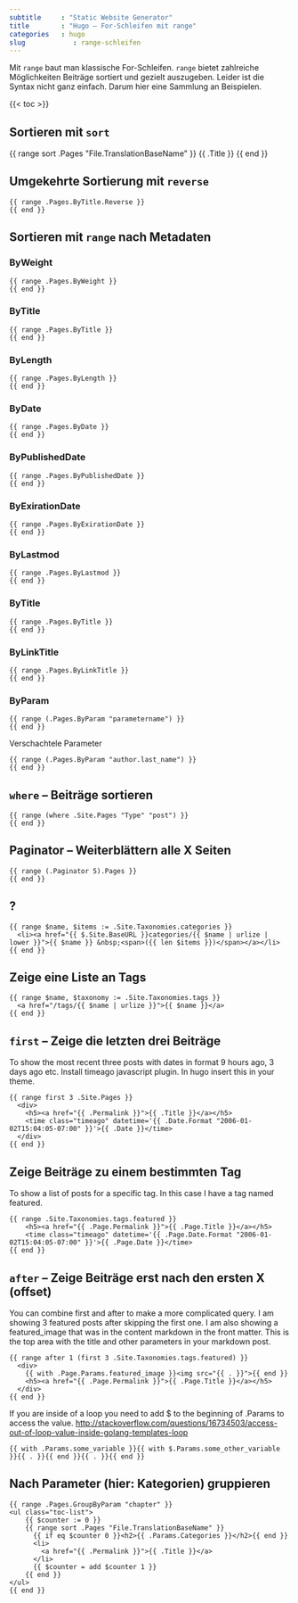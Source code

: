 ```yaml
---
subtitle     : "Static Website Generator"
title        : "Hugo – For-Schleifen mit range"
categories   : hugo
slug            : range-schleifen
---
```

Mit `range` baut man klassische For-Schleifen. `range` bietet zahlreiche Möglichkeiten Beiträge sortiert und gezielt auszugeben. Leider ist die Syntax nicht ganz einfach. Darum hier eine Sammlung an Beispielen.
<!-- readmore -->

{{< toc >}}

## Sortieren mit `sort`

  {{ range sort .Pages "File.TranslationBaseName" }}
    {{ .Title }}
  {{ end }}

## Umgekehrte Sortierung mit `reverse`

    {{ range .Pages.ByTitle.Reverse }}
    {{ end }}

## Sortieren mit `range` nach Metadaten

### ByWeight

    {{ range .Pages.ByWeight }}
    {{ end }}

### ByTitle

    {{ range .Pages.ByTitle }}
    {{ end }}

### ByLength

    {{ range .Pages.ByLength }}
    {{ end }}

### ByDate

    {{ range .Pages.ByDate }}
    {{ end }}

### ByPublishedDate

    {{ range .Pages.ByPublishedDate }}
    {{ end }}

### ByExirationDate

    {{ range .Pages.ByExirationDate }}
    {{ end }}

### ByLastmod

    {{ range .Pages.ByLastmod }}
    {{ end }}

### ByTitle

    {{ range .Pages.ByTitle }}
    {{ end }}

### ByLinkTitle

    {{ range .Pages.ByLinkTitle }}
    {{ end }}

### ByParam

    {{ range (.Pages.ByParam "parametername") }}
    {{ end }}

Verschachtele Parameter

    {{ range (.Pages.ByParam "author.last_name") }}
    {{ end }}

## `where` – Beiträge sortieren
    {{ range (where .Site.Pages "Type" "post") }}
    {{ end }}

## Paginator – Weiterblättern alle X Seiten

    {{ range (.Paginator 5).Pages }}
    {{ end }}

## ?
    {{ range $name, $items := .Site.Taxonomies.categories }}
      <li><a href="{{ $.Site.BaseURL }}categories/{{ $name | urlize | lower }}">{{ $name }} &nbsp;<span>({{ len $items }})</span></a></li>
    {{ end }}

## Zeige eine Liste an Tags

    {{ range $name, $taxonomy := .Site.Taxonomies.tags }}
      <a href="/tags/{{ $name | urlize }}">{{ $name }}</a>
    {{ end }}

## `first` – Zeige die letzten drei Beiträge

To show the most recent three posts with dates in format 9 hours ago, 3 days ago etc. Install timeago javascript plugin. In hugo insert this in your theme.

    {{ range first 3 .Site.Pages }}
      <div>
        <h5><a href="{{ .Permalink }}">{{ .Title }}</a></h5>
        <time class="timeago" datetime='{{ .Date.Format "2006-01-02T15:04:05-07:00" }}'>{{ .Date }}</time>
      </div>
    {{ end }}

## Zeige Beiträge zu einem bestimmten Tag

To show a list of posts for a specific tag. In this case I have a tag named featured.

    {{ range .Site.Taxonomies.tags.featured }}
        <h5><a href="{{ .Page.Permalink }}">{{ .Page.Title }}</a></h5>
        <time class="timeago" datetime='{{ .Page.Date.Format "2006-01-02T15:04:05-07:00" }}'>{{ .Page.Date }}</time>
    {{ end }}

## `after` – Zeige Beiträge erst nach den ersten X (offset)

You can combine first and after to make a more complicated query. I am showing 3 featured posts after skipping the first one. I am also showing a featured_image that was in the content markdown in the front matter. This is the top area with the title and other parameters in your markdown post.

    {{ range after 1 (first 3 .Site.Taxonomies.tags.featured) }}
      <div>
        {{ with .Page.Params.featured_image }}<img src="{{ . }}">{{ end }}
        <h5><a href="{{ .Page.Permalink }}">{{ .Page.Title }}</a></h5>
      </div>
    {{ end }}

If you are inside of a loop you need to add $ to the beginning of .Params to access the value. http://stackoverflow.com/questions/16734503/access-out-of-loop-value-inside-golang-templates-loop

    {{ with .Params.some_variable }}{{ with $.Params.some_other_variable }}{{ . }}{{ end }}{{ . }}{{ end }}

## Nach Parameter (hier: Kategorien) gruppieren

    {{ range .Pages.GroupByParam "chapter" }}
    <ul class="toc-list">
        {{ $counter := 0 }}
        {{ range sort .Pages "File.TranslationBaseName" }}
          {{ if eq $counter 0 }}<h2>{{ .Params.Categories }}</h2>{{ end }}
          <li>
            <a href="{{ .Permalink }}">{{ .Title }}</a>
          </li>
          {{ $counter = add $counter 1 }}
        {{ end }}
    </ul>
    {{ end }}